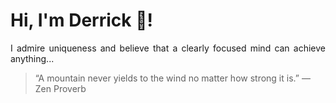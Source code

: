 # Hi, I'm Derrick 👋!
<p align="justify">I admire uniqueness and believe that a clearly focused mind can achieve anything...</p> 
<!-- #quote-start -->
<blockquote>&ldquo;A mountain never yields to the wind no matter how strong it is.&rdquo; &mdash; <footer>Zen Proverb</footer></blockquote>
<!-- #quote-end -->
